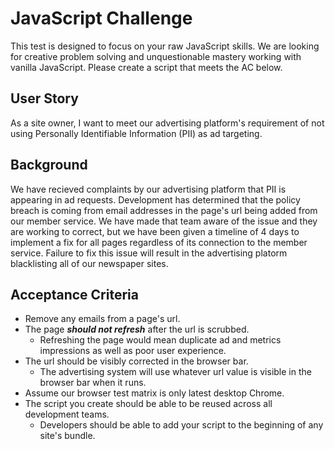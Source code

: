 # JavaScript Challenge

This test is designed to focus on your raw JavaScript skills. We are looking for creative problem solving and unquestionable mastery working with vanilla JavaScript. Please create a script that meets the AC below.

## User Story
As a site owner, I want to meet our advertising platform's requirement of not using Personally Identifiable Information (PII) as ad targeting.

## Background
We have recieved complaints by our advertising platform that PII is appearing in ad requests. Development has determined that the policy breach is coming from email addresses in the page's url being added from our member service. We have made that team aware of the issue and they are working to correct, but we have been given a timeline of 4 days to implement a fix for all pages regardless of its connection to the member service. Failure to fix this issue will result in the advertising platorm blacklisting all of our newspaper sites.

## Acceptance Criteria
* Remove any emails from a page's url.
* The page ***should not refresh*** after the url is scrubbed.
  * Refreshing the page would mean duplicate ad and metrics impressions as well as poor user experience.
* The url should be visibly corrected in the browser bar.
  * The advertising system will use whatever url value is visible in the browser bar when it runs.
* Assume our browser test matrix is only latest desktop Chrome.
* The script you create should be able to be reused across all development teams.
  * Developers should be able to add your script to the beginning of any site's bundle.
